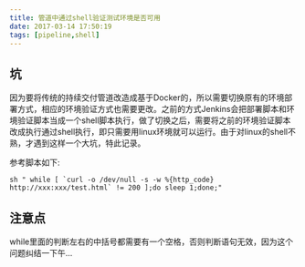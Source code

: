 ```yaml
---
title: 管道中通过shell验证测试环境是否可用
date: 2017-03-14 17:50:19
tags: [pipeline,shell]
---
```


## 坑

因为要将传统的持续交付管道改造成基于Docker的，所以需要切换原有的环境部署方式，相应的环境验证方式也需要更改。之前的方式Jenkins会把部署脚本和环境验证脚本当成一个shell脚本执行，做了切换之后，需要将之前的环境验证脚本改成执行通过shell执行，即只需要用linux环境就可以运行。由于对linux的shell不熟，才遇到这样一个大坑，特此记录。


参考脚本如下:

```
sh " while [ `curl -o /dev/null -s -w %{http_code} http://xxx:xxx/test.html` != 200 ];do sleep 1;done;"
```

## 注意点

while里面的判断左右的中括号都需要有一个空格，否则判断语句无效，因为这个问题纠结一下午...